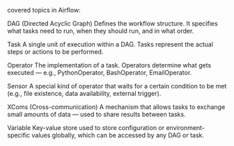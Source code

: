 covered topics in Airflow:

DAG (Directed Acyclic Graph)	Defines the workflow structure. It specifies what tasks need to run, when they should run, and in what order.

Task	A single unit of execution within a DAG. Tasks represent the actual steps or actions to be performed.

Operator	The implementation of a task. Operators determine what gets executed — e.g., PythonOperator, BashOperator, EmailOperator.

Sensor	A special kind of operator that waits for a certain condition to be met (e.g., file existence, data availability, external trigger).

XComs (Cross-communication)	A mechanism that allows tasks to exchange small amounts of data — used to share results between tasks.

Variable	Key-value store used to store configuration or environment-specific values globally, which can be accessed by any DAG or task.